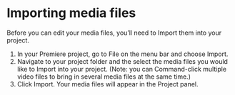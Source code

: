 # Importing media files

Before you can edit your media files, you’ll need to Import them into your project.

1. In your Premiere project, go to File on the menu bar and choose Import. 
2. Navigate to your project folder and the select the media files you would like to Import into your project. \(Note: you can Command-click multiple video files to bring in several media files at the same time.\)
3. Click Import. Your media files will appear in the Project panel.


